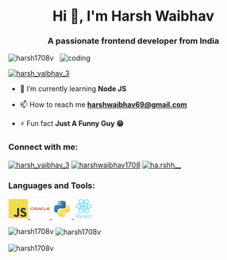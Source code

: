 <h1 align="center">Hi 👋, I'm Harsh Waibhav</h1>
<h3 align="center">A passionate frontend developer from India</h3>

<img align="right" alt="coding" width="400" src="https://media4.giphy.com/media/qgQUggAC3Pfv687qPC/giphy.gif?cid=6c09b95285bg0qj762kyiwl1i0ryw0pnpgr5ul9mvdbogp42&ep=v1_internal_gif_by_id&rid=giphy.gif">
<p align="left"> <img src="https://komarev.com/ghpvc/?username=harsh1708v&label=Profile%20views&color=0e75b6&style=flat" alt="harsh1708v" /> </p>

<p align="left"> <a href="https://twitter.com/harsh_vaibhav_3" target="blank"><img src="https://img.shields.io/twitter/follow/harsh_vaibhav_3?logo=twitter&style=for-the-badge" alt="harsh_vaibhav_3" /></a> </p>

- 🌱 I’m currently learning **Node JS**

- 📫 How to reach me **harshwaibhav69@gmail.com**

- ⚡ Fun fact **Just A Funny Guy 😁**

<h3 align="left">Connect with me:</h3>
<p align="left">
<a href="https://twitter.com/harsh_vaibhav_3" target="blank"><img align="center" src="https://raw.githubusercontent.com/rahuldkjain/github-profile-readme-generator/master/src/images/icons/Social/twitter.svg" alt="harsh_vaibhav_3" height="30" width="40" /></a>
<a href="https://linkedin.com/in/harshwaibhav1708" target="blank"><img align="center" src="https://raw.githubusercontent.com/rahuldkjain/github-profile-readme-generator/master/src/images/icons/Social/linked-in-alt.svg" alt="harshwaibhav1708" height="30" width="40" /></a>
<a href="https://instagram.com/ha.rshh__" target="blank"><img align="center" src="https://raw.githubusercontent.com/rahuldkjain/github-profile-readme-generator/master/src/images/icons/Social/instagram.svg" alt="ha.rshh__" height="30" width="40" /></a>
</p>

<h3 align="left">Languages and Tools:</h3>
<p align="left"> <a href="https://developer.mozilla.org/en-US/docs/Web/JavaScript" target="_blank" rel="noreferrer"> <img src="https://raw.githubusercontent.com/devicons/devicon/master/icons/javascript/javascript-original.svg" alt="javascript" width="40" height="40"/> </a> <a href="https://www.oracle.com/" target="_blank" rel="noreferrer"> <img src="https://raw.githubusercontent.com/devicons/devicon/master/icons/oracle/oracle-original.svg" alt="oracle" width="40" height="40"/> </a> <a href="https://www.python.org" target="_blank" rel="noreferrer"> <img src="https://raw.githubusercontent.com/devicons/devicon/master/icons/python/python-original.svg" alt="python" width="40" height="40"/> </a> <a href="https://reactjs.org/" target="_blank" rel="noreferrer"> <img src="https://raw.githubusercontent.com/devicons/devicon/master/icons/react/react-original-wordmark.svg" alt="react" width="40" height="40"/> </a> </p>

<p><img align="left" src="https://github-readme-stats.vercel.app/api/top-langs?username=harsh1708v&show_icons=true&locale=en&layout=compact" alt="harsh1708v" /></p>

<p>&nbsp;<img align="center" src="https://github-readme-stats.vercel.app/api?username=harsh1708v&show_icons=true&locale=en" alt="harsh1708v" /></p>

<p><img align="center" src="https://github-readme-streak-stats.herokuapp.com/?user=harsh1708v&" alt="harsh1708v" /></p>
